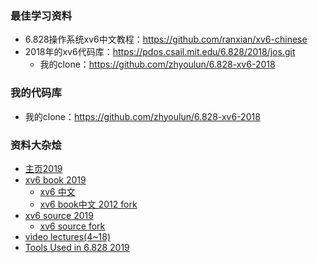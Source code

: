 ### 最佳学习资料

- 6.828操作系统xv6中文教程：https://github.com/ranxian/xv6-chinese
- 2018年的xv6代码库：https://pdos.csail.mit.edu/6.828/2018/jos.git
  - 我的clone：https://github.com/zhyoulun/6.828-xv6-2018

### 我的代码库

- 我的clone：https://github.com/zhyoulun/6.828-xv6-2018

### 资料大杂烩

- [主页2019](https://pdos.csail.mit.edu/6.828/2019/schedule.html)
- [xv6 book 2019](https://pdos.csail.mit.edu/6.828/2019/xv6/book-riscv-rev0.pdf)
  - [xv6 中文](https://github.com/ranxian/xv6-chinese)
  - [xv6 book中文 2012 fork](https://zhyoulun.gitbook.io/xv6-chinese/)
- [xv6 source 2019](https://github.com/mit-pdos/xv6-riscv-fall19)
  - [xv6 source fork](https://github.com/zhyoulun/xv6-riscv-fall19)
- [video lectures(4~18)](https://www.youtube.com/playlist?list=PLfciLKR3SgqNJKKIKUliWoNBBH1VHL3AP)
- [Tools Used in 6.828 2019](https://pdos.csail.mit.edu/6.828/2019/tools.html)
